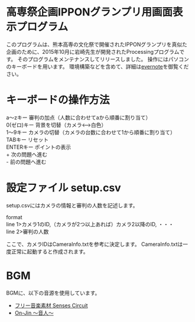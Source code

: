 # 高専祭企画IPPONグランプリ用画面表示プログラム
このプログラムは、熊本高専の文化祭で開催されたIPPONグランプリを真似た企画のために、2015年10月に岩崎先生が開発されたProcessingプログラムです。
そのプログラムをメンテナンスしてリリースしました。
操作にはパソコンのキーボードを用います。
環境構築などを含めて、詳細は[evernote](https://www.evernote.com/l/Aaivl6OGiCdO8YYh-0l1EWzrv8A7xe2A_0Q)を御覧ください。

# キーボードの操作方法

a〜zキー     審判の加点（人数に合わせてaから順番に割り当て）  
0(ゼロ)キー  背景を切替（カメラ<-->白色）  
1〜9キー     カメラの切替（カメラの台数に合わせて1から順番に割り当て）  
TABキー     リセット  
ENTERキー   ポイントの表示  
\+         次の問題へ進む  
\-         前の問題へ進む  

# 設定ファイル setup.csv
setup.csvにはカメラの情報と審判の人数を記述します。  

format  
line 1>カメラ1のID,（カメラが2つ以上あれば）カメラ2以降のID, ・・・  
line 2>審判の人数  

ここで、カメラIDはCameraInfo.txtを参考に決定します。
CameraInfo.txtは一度正常に起動すると作成されます。

# BGM
BGMに、以下の音源を使用しています。
+ [フリー音楽素材 Senses Circuit](http://www.senses-circuit.com/)
+ [On-Jin 〜音人〜](http://on-jin.com/)
